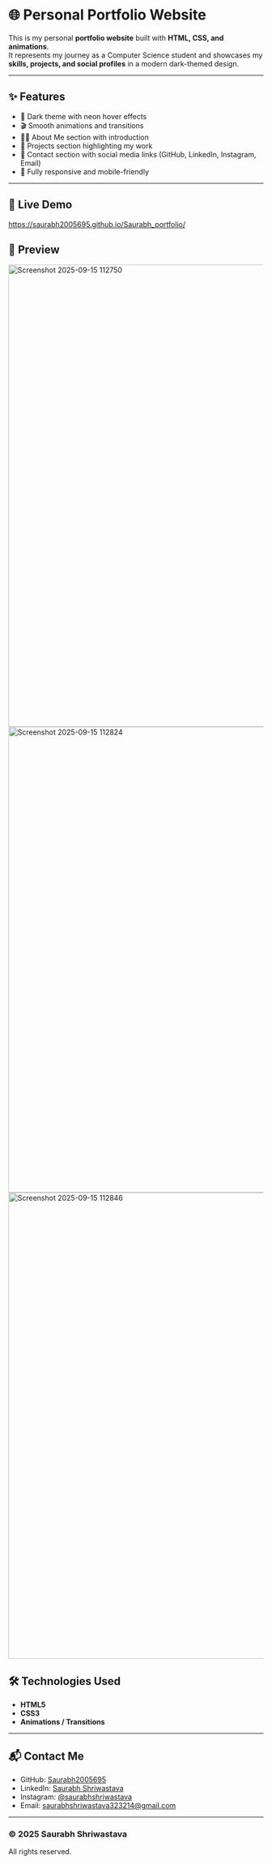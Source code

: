 # 🌐 Personal Portfolio Website

This is my personal **portfolio website** built with **HTML, CSS, and animations**.  
It represents my journey as a Computer Science student and showcases my **skills, projects, and social profiles** in a modern dark-themed design.  

---

## ✨ Features
- 🎨 Dark theme with neon hover effects  
- 🎬 Smooth animations and transitions  
- 👨‍💻 About Me section with introduction  
- 📂 Projects section highlighting my work  
- 🔗 Contact section with social media links (GitHub, LinkedIn, Instagram, Email)  
- 📱 Fully responsive and mobile-friendly  

---

## 🚀 Live Demo
https://saurabh2005695.github.io/Saurabh_portfolio/

## 📸 Preview
<img width="1826" height="912" alt="Screenshot 2025-09-15 112750" src="https://github.com/user-attachments/assets/1b2ac3d1-c995-4735-a4b1-1aa8bf227350" />
<img width="1814" height="919" alt="Screenshot 2025-09-15 112824" src="https://github.com/user-attachments/assets/754982a9-f43d-4134-b5a9-0e0aa5569e2e" />
<img width="1803" height="920" alt="Screenshot 2025-09-15 112846" src="https://github.com/user-attachments/assets/8462e4b1-46b8-45ab-bb17-8671dd943737" />




## 🛠️ Technologies Used
- **HTML5**  
- **CSS3**  
- **Animations / Transitions**  

---

## 📬 Contact Me
- GitHub: [Saurabh2005695](https://github.com/Saurabh2005695)  
- LinkedIn: [Saurabh Shriwastava](https://www.linkedin.com/in/saurabh-shriwastava-b97a26262/)  
- Instagram: [@saurabhshriwastava](https://www.instagram.com/saurabhshriwastava)  
- Email: [saurabhshriwastava323214@gmail.com](mailto:saurabhshriwastava323214@gmail.com)  

---

### © 2025 Saurabh Shriwastava
All rights reserved.

